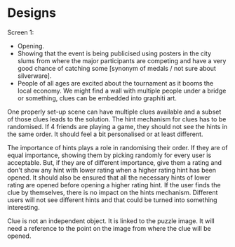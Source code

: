 # Designs

Screen 1:

* Opening.
* Showing that the event is being publicised using posters in the city slums from where the major participants are competing and have a very good chance of catching some \[synonym of medals / not sure about silverware\]. 
* People of all ages are excited about the tournament as it booms the local economy. We might find a wall with multiple people under a bridge or something, clues can be embedded into graphiti art.

One properly set-up scene can have multiple clues available and a subset of those clues leads to the solution. The hint mechanism for clues has to be randomised. If 4 friends are playing a game, they should not see the hints in the same order. It should feel a bit personalised or at least different.

The importance of hints plays a role in randomising their order. If they are of equal importance, showing them by picking randomly for every user is acceptable. But, if they are of different importance, give them a rating and don't show any hint with lower rating when a higher rating hint has been opened. It should also be ensured that all the necessary hints of lower rating are opened before opening a higher rating hint. If the user finds the clue by themselves, there is no impact on the hints mechanism. Different users will not see different hints and that could be turned into something interesting.

Clue is not an independent object. It is linked to the puzzle image. It will need a reference to the point on the image from where the clue will be opened.

